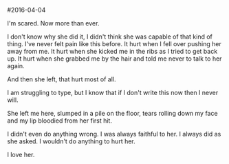 #2016-04-04

I'm scared. Now more than ever. 

I don't know why she did it, I didn't think she was capable of that kind of thing. I've never felt pain like this before. It hurt when I fell over pushing her away from me. It hurt when she kicked me in the ribs as I tried to get back up. It hurt when she grabbed me by the hair and told me never to talk to her again.

And then she left, that hurt most of all.

I am struggling to type, but I know that if I don't write this now then I never will.

She left me here, slumped in a pile on the floor, tears rolling down my face and my lip bloodied from her first hit.

I didn't even do anything wrong. I was always faithful to her. I always did as she asked. I wouldn't do anything to hurt her.

I love her.